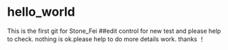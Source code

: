 # hello_world
This is the first git for Stone_Fei
##edit control for new test and please help to check. nothing is ok.please help to do more details work. thanks ！
